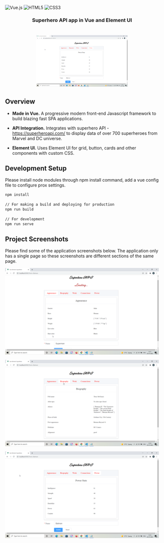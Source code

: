 ![Vue.js](https://img.shields.io/badge/vuejs-%2335495e.svg?style=for-the-badge&logo=vuedotjs&logoColor=%234FC08D)
![HTML5](https://img.shields.io/badge/html5-%23E34F26.svg?style=for-the-badge&logo=html5&logoColor=white)
![CSS3](https://img.shields.io/badge/css3-%231572B6.svg?style=for-the-badge&logo=css3&logoColor=white)

<h3 align="center">
	Superhero API app in Vue and Element UI
</h3>

<h1 align="center">
	<img
		width="300"
		alt="Superhero API App"
		src="./screenshots/power.png">
</h1>

## Overview

- **Made in Vue.** A progressive modern front-end Javascript framework to build blazing fast SPA applications.

- **API Integration.** Integrates with superhero API - https://superheroapi.com/ to display data of over 700 superheroes from Marvel and DC universe.
- **Element UI.** Uses Element UI for grid, button, cards and other components with custom CSS.

## Development Setup

Please install node modules through npm install command, add a vue config file to configure prox settings.

```
npm install

// For making a build and deploying for production
npm run build

// For development
npm run serve

```

## Project Screenshots

Please find some of the application screenshots below. The application only has a single page so these screenshots are different sections of the same page.

![alt text](./screenshots/appearance.png)

![alt text](./screenshots/biography.png)

![alt text](./screenshots/power.png)

